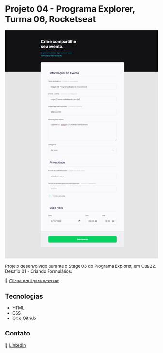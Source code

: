 # Projeto 04 - Programa Explorer, Turma 06, Rocketseat

![screenshot](images/screenshot.png)

Projeto desenvolvido durante o Stage 03 do Programa Explorer, em Out/22.
Desafio 01 - Criando Formulários.

🔗 [Clique aqui para acessar](https://renato-albuquerque.github.io/projeto-04-explorer/)

## Tecnologias

- HTML
- CSS
- Git e Github

## Contato

🔗 [Linkedin](https://www.linkedin.com/in/renato-malbuquerque/)